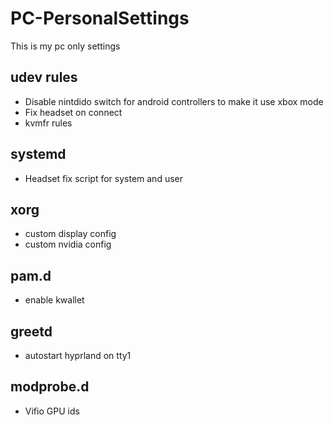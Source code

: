 # PC-PersonalSettings
This is my pc only settings

## udev rules
- Disable nintdido switch for android controllers to make it use xbox mode
- Fix headset on connect
- kvmfr rules

## systemd
- Headset fix script for system and user

## xorg
- custom display config
- custom nvidia config

## pam.d
- enable kwallet

## greetd
- autostart hyprland on tty1


## modprobe.d
- Vifio GPU ids
